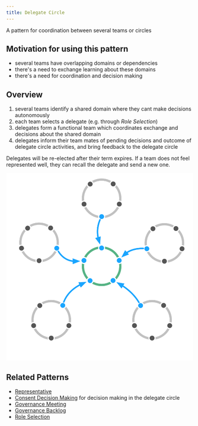 ```yaml
---
title: Delegate Circle
---
```


A pattern for coordination between several teams or circles

## Motivation for using this pattern

* several teams have overlapping domains or dependencies
* there's a need to exchange learning about these domains
* there's a need for coordination and decision making

## Overview

1. several teams identify a shared domain where they cant make decisions autonomously
1. each team selects  a delegate (e.g. through *Role Selection*)
1. delegates form a functional team which coordinates exchange and decisions about  the shared domain
1. delegates inform their team mates of pending decisions and outcome of delegate circle activities, and bring feedback to the delegate circle

Delegates will be re-elected after their term expires. If a team does not feel represented well, they can recall the delegate and send a new one.

![A Delegate Circle Consists of Delegates from other Circles](img/structural-patterns/delegate-circle.png)

## Related Patterns

* [Representative](representative.html)
* [Consent Decision Making](consent-decision-making.html) for decision making in the delegate circle
* [Governance Meeting](governance-meeting.html)
* [Governance Backlog](governance-backlog.html)
* [Role Selection](role-selection.html)
